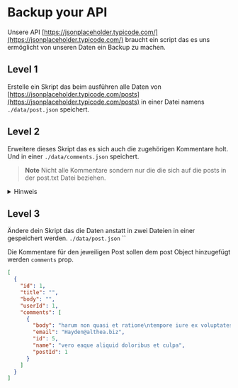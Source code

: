 # Backup your API

Unsere API [https://jsonplaceholder.typicode.com/](https://jsonplaceholder.typicode.com/) braucht ein script das es uns ermöglicht von unseren Daten ein Backup zu machen.

## Level 1

Erstelle ein Skript das beim ausführen alle Daten von [https://jsonplaceholder.typicode.com/posts](https://jsonplaceholder.typicode.com/posts) in einer Datei namens `./data/post.json` speichert.

## Level 2

Erweitere dieses Skript das es sich auch die zugehörigen Kommentare holt. Und in einer `./data/comments.json` speichert.

> **Note**
> Nicht alle Kommentare sondern nur die die sich auf die posts in der post.txt Datei beziehen.

<details>
    <summary>
        Hinweis
    </summary>
    <blockquote>
        Die Kommentare für einen Post erhaltet ihr hier: <code>https://jsonplaceholder.typicode.com/posts/1/comments</code> wo bei die 1 die ID des Posts ist.
    </blockquote>
</details>

## Level 3

Ändere dein Skript das die Daten anstatt in zwei Dateien in einer gespeichert werden. `./data/post.json` ``

Die Kommentare für den jeweiligen Post sollen dem post Object hinzugefügt werden `comments` prop.

```json
[
  {
    "id": 1,
    "title": "",
    "body": "",
    "userId": 1,
    "comments": [
      {
        "body": "harum non quasi et ratione\ntempore iure ex voluptates in ratione\nharum architecto fugit inventore cupiditate\nvoluptates magni quo et",
        "email": "Hayden@althea.biz",
        "id": 5,
        "name": "vero eaque aliquid doloribus et culpa",
        "postId": 1
      }
    ]
  }
]
```
